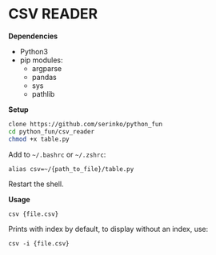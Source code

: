# CSV READER

**Dependencies**

* Python3
* pip modules:
    - argparse
    - pandas
    - sys
    - pathlib

**Setup**

```bash
clone https://github.com/serinko/python_fun
cd python_fun/csv_reader
chmod +x table.py
```

Add to `~/.bashrc` or `~/.zshrc`:

```
alias csv=~/{path_to_file}/table.py
```
Restart the shell.

**Usage**

```
csv {file.csv}
```

Prints with index by default, to display without an index, use:

```
csv -i {file.csv}
```

